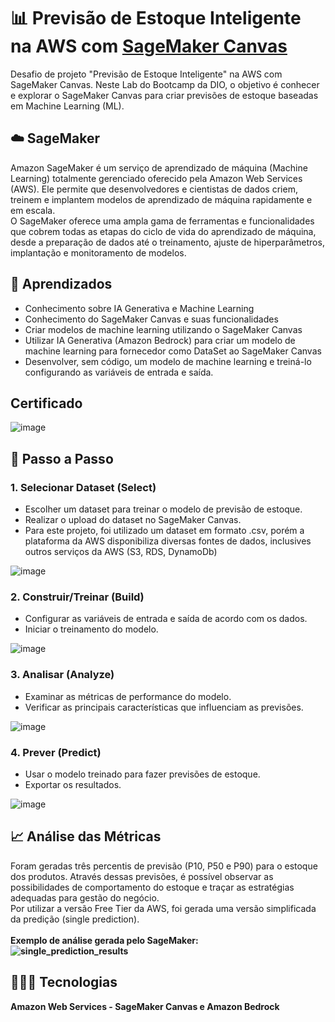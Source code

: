 # 📊 Previsão de Estoque Inteligente na AWS com [SageMaker Canvas](https://aws.amazon.com/pt/sagemaker/canvas/)

Desafio de projeto "Previsão de Estoque Inteligente" na AWS com SageMaker Canvas. Neste Lab do Bootcamp da DIO, o objetivo é conhecer e explorar o SageMaker Canvas para criar previsões de estoque baseadas em Machine Learning (ML). 

## ☁️ SageMaker
Amazon SageMaker é um serviço de aprendizado de máquina (Machine Learning) totalmente gerenciado oferecido pela Amazon Web Services (AWS). Ele permite que desenvolvedores e cientistas de dados criem, treinem e implantem modelos de aprendizado de máquina rapidamente e em escala.<br>
O SageMaker oferece uma ampla gama de ferramentas e funcionalidades que cobrem todas as etapas do ciclo de vida do aprendizado de máquina, desde a preparação de dados até o treinamento, ajuste de hiperparâmetros, implantação e monitoramento de modelos.

## 📖 Aprendizados

- Conhecimento sobre IA Generativa e Machine Learning
- Conhecimento do SageMaker Canvas e suas funcionalidades
- Criar modelos de machine learning utilizando o SageMaker Canvas
- Utilizar IA Generativa (Amazon Bedrock) para criar um modelo de machine learning para fornecedor como DataSet ao SageMaker Canvas
- Desenvolver, sem código, um modelo de machine learning e treiná-lo configurando as variáveis de entrada e saída.

## Certificado

![image](https://github.com/user-attachments/assets/238946ab-ed72-4e4b-bf91-406659d38234)


## 🚀 Passo a Passo

### 1. Selecionar Dataset (Select)

-   Escolher um dataset para treinar o modelo de previsão de estoque.
-   Realizar o upload do dataset no SageMaker Canvas.
-   Para este projeto, foi utilizado um dataset em formato .csv, porém a plataforma da AWS disponibiliza diversas fontes de dados, inclusives outros serviços da AWS (S3, RDS, DynamoDb)

  ![image](https://github.com/user-attachments/assets/9c399e18-85a2-447c-89cb-ca4d96822926)

### 2. Construir/Treinar (Build)

-   Configurar as variáveis de entrada e saída de acordo com os dados.
-   Iniciar o treinamento do modelo.

  ![image](https://github.com/user-attachments/assets/c678a56f-f694-4583-8cf9-92e83938febf)


### 3. Analisar (Analyze)

-   Examinar as métricas de performance do modelo.
-   Verificar as principais características que influenciam as previsões.

  ![image](https://github.com/user-attachments/assets/7d5f4b5a-fded-4903-9f13-e234770a49e2)


### 4. Prever (Predict)

-   Usar o modelo treinado para fazer previsões de estoque.
-   Exportar os resultados.

  ![image](https://github.com/user-attachments/assets/cf4e2f05-909a-4078-97ce-830c0cae4e70)


## 📈 Análise das Métricas 

Foram geradas três percentis de previsão (P10, P50 e P90) para o estoque dos produtos. Através dessas previsões, é possível observar as possibilidades de comportamento do estoque e traçar as estratégias adequadas para gestão do negócio.
<br>
Por utilizar a versão Free Tier da AWS, foi gerada uma versão simplificada da predição (single prediction). 
<br>
<br>
<b>Exemplo de análise gerada pelo SageMaker:<b>
<br>
![single_prediction_results](https://github.com/user-attachments/assets/2d885666-d553-41bf-971c-ae4d289ac742)


## 👩🏽‍💻 Tecnologias 

Amazon Web Services - SageMaker Canvas e Amazon Bedrock
